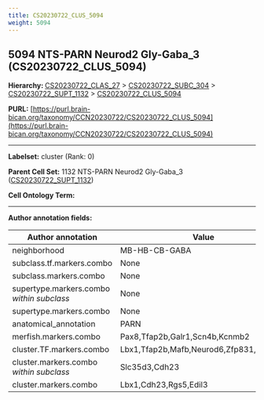 ```yaml
---
title: CS20230722_CLUS_5094
weight: 5094
---
```

## 5094 NTS-PARN Neurod2 Gly-Gaba_3 (CS20230722_CLUS_5094)
<b>Hierarchy: </b>
[CS20230722_CLAS_27](../CS20230722_CLAS_27) >
[CS20230722_SUBC_304](../CS20230722_SUBC_304) >
[CS20230722_SUPT_1132](../CS20230722_SUPT_1132) >
[CS20230722_CLUS_5094](../CS20230722_CLUS_5094)

**PURL:** [https://purl.brain-bican.org/taxonomy/CCN20230722/CS20230722_CLUS_5094](https://purl.brain-bican.org/taxonomy/CCN20230722/CS20230722_CLUS_5094)

---


**Labelset:** cluster (Rank: 0)

**Parent Cell Set:** 1132 NTS-PARN Neurod2 Gly-Gaba_3 ([CS20230722_SUPT_1132](../CS20230722_SUPT_1132))



**Cell Ontology Term:** 

[MARKER GENES.]: #


---

[TRANSFERRED ANNOTATIONS.]: #


[AUTHOR ANNOTATION FIELDS.]: #


**Author annotation fields:**

| Author annotation | Value |
|-------------------|-------|
|neighborhood|MB-HB-CB-GABA|
|subclass.tf.markers.combo|None|
|subclass.markers.combo|None|
|supertype.markers.combo _within subclass_|None|
|supertype.markers.combo|None|
|anatomical_annotation|PARN|
|merfish.markers.combo|Pax8,Tfap2b,Galr1,Scn4b,Kcnmb2|
|cluster.TF.markers.combo|Lbx1,Tfap2b,Mafb,Neurod6,Zfp831,L3mbtl4|
|cluster.markers.combo _within subclass_|Slc35d3,Cdh23|
|cluster.markers.combo|Lbx1,Cdh23,Rgs5,Edil3|

